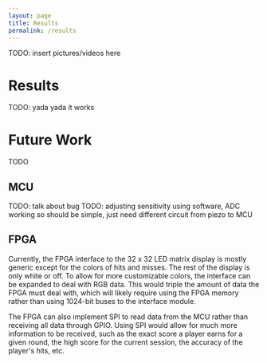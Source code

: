 ```yaml
---
layout: page
title: Results
permalink: /results
---
```


TODO: insert pictures/videos here

# Results
TODO: yada yada it works

# Future Work
TODO

## MCU
TODO: talk about bug
TODO: adjusting sensitivity using software, ADC working so should be simple, just need different circuit from piezo to MCU

## FPGA
Currently, the FPGA interface to the 32 x 32 LED matrix display is mostly generic except for the colors of hits and misses. The rest of the display is only white or off. To allow for more customizable colors, the interface can be expanded to deal with RGB data. This would triple the amount of data the FPGA must deal with, which will likely require using the FPGA memory rather than using 1024-bit buses to the interface module.

The FPGA can also implement SPI to read data from the MCU rather than receiving all data through GPIO. Using SPI would allow for much more information to be received, such as the exact score a player earns for a given round, the high score for the current session, the accuracy of the player's hits, etc. 